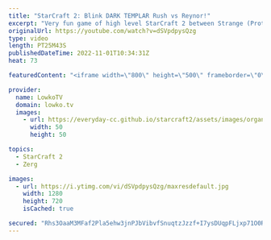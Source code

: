 ```yaml
---
title: "StarCraft 2: Blink DARK TEMPLAR Rush vs Reynor!"
excerpt: "Very fun game of high level StarCraft 2 between Strange (Protoss) and Reynor (Zerg). In this game Strange decides to do a Blink Dark Templar (Shadow Stride) rush versus one of the best Zerg players on the planet.  Support my work on Patreon: https://www.patreon.com/lowkotv Become a YouTube member: https://lowko.tv/join"
originalUrl: https://youtube.com/watch?v=dSVpdpysQzg
type: video
length: PT25M43S
publishedDateTime: 2022-11-01T10:34:31Z
heat: 73

featuredContent: "<iframe width=\"800\" height=\"500\" frameborder=\"0\" src=\"https://www.youtube.com/embed/dSVpdpysQzg\" allow=\"accelerometer; autoplay; encrypted-media; gyroscope; picture-in-picture\" allowfullscreen></iframe>"

provider:
  name: LowkoTV
  domain: lowko.tv
  images:
    - url: https://everyday-cc.github.io/starcraft2/assets/images/organizations/lowko.tv-50x50.jpg
      width: 50
      height: 50

topics:
  - StarCraft 2
  - Zerg

images:
  - url: https://i.ytimg.com/vi/dSVpdpysQzg/maxresdefault.jpg
    width: 1280
    height: 720
    isCached: true

secured: "Rhs3OaaM3MFaf2Pla5ehw3jnPJbVibvfSnuqtzJzzf+I7ysDUqpFLjxp71O0Rp2bHlyfMWoeMMN9kxaHB0qqeBdlAlYkmDwvJBQ4IB+b1rnNJSfoxwiPUtWM1vLhq5EmuVC1FgQrAWGF4IRwvUI3eE/6zEHgrWZiGUSiMSzanK2h+6z8bA3dIkWChIl41g6DQ2FFguSyUCMN8LXzfJHUUDL7K/3VL4UgcMpMa8Nzyqa0uqgsAWKfMsfrQZr2/5Wq1tH+pmidJ6ZhaiLT7+kCSuIRdYt+Ddm9Wv7r+0jynLp9fBoLa6gO1I8wUc7+nyA95M+VfqzkFclG3pJzAe8bbcy5f099/QlrtetzO0CrAhpTYwZRJUSGnxwDwyEP0G+twClAMSzjHyRs1U8PJOtbLJpk8KtzLiWb6SwD4evIjfk=;iga6vaxkvwgaDIMIgBqh4w=="
---
```


